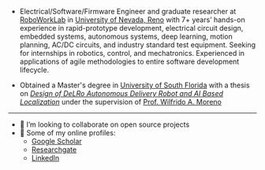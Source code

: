 - Electrical/Software/Firmware Engineer and graduate researcher at [RoboWorkLab](https://www.roboworklab.com/) in [University of Nevada, Reno](https://www.unr.edu/cse) with 7+ years’ hands-on experience in rapid-prototype development, electrical circuit design, embedded systems, autonomous systems, deep learning, motion planning, AC/DC circuits, and industry standard test equipment. Seeking for internships in robotics, control, and mechatronics. Experienced in applications of agile methodologies to entire software development lifecycle.

- Obtained a Master's degree in [University of South Florida](https://www.usf.edu/engineering/ee/) with a thesis on [_Design of DeLRo Autonomous Delivery Robot and AI Based Localization_](https://digitalcommons.usf.edu/cgi/viewcontent.cgi?article=9430&context=etd) under the supervision of [Prof. Wilfrido A. Moreno](https://scholar.google.com/citations?hl=en&user=YOJYjOsAAAAJ&view_op=list_works&sortby=pubdate)
<!--- - 👀 I’m interested in Control, Localization of Ground/Aerial Autonomous Systems
--->
--------------------------------------------------------  
  
<!---
- :orange_book: I do have an additional backgrounds on
   - Microcontrollers (PIC16f/18f/dsPIC33e/dsPIC33f)
   - FPGAs board (Spartan6), RasPi, Arduino
   - Agile tools (JIRA, MS Azure DevOps Services)
   - MS Power Automate 
--->
- 💞️ I’m looking to collaborate on open source projects
- :link: Some of my online profiles:
  - [Google Scholar](https://scholar.google.com/citations?user=NNdpL2AAAAAJ&hl=en)
  - [Researchgate](https://www.researchgate.net/profile/Tolga-Karakurt-2)
  - [LinkedIn](https://www.linkedin.com/in/tolgakarakurt/)

<!---
tolgakarakurt/tolgakarakurt is a ✨ special ✨ repository because its `README.md` (this file) appears on your GitHub profile.
You can click the Preview link to take a look at your changes.
--->
